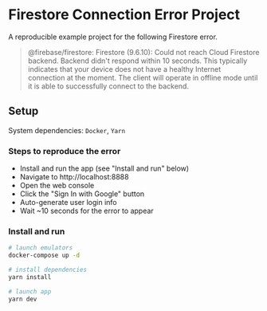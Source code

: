 # Firestore Connection Error Project

A reproducible example project for the following Firestore error.

> @firebase/firestore: Firestore (9.6.10): Could not reach Cloud Firestore backend. Backend didn't respond within 10 seconds.
> This typically indicates that your device does not have a healthy Internet connection at the moment. The client will operate in offline mode until it is able to successfully connect to the backend.

## Setup

System dependencies: `Docker`, `Yarn`

### Steps to reproduce the error

- Install and run the app (see "Install and run" below)
- Navigate to http://localhost:8888
- Open the web console
- Click the "Sign In with Google" button
- Auto-generate user login info
- Wait ~10 seconds for the error to appear

### Install and run

```bash
# launch emulators
docker-compose up -d

# install dependencies
yarn install

# launch app
yarn dev
```
